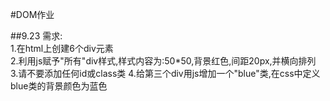 #DOM作业

##9.23
需求:  
1.在html上创建6个div元素  
2.利用js赋予"所有"div样式,样式内容为:50*50,背景红色,间距20px,并横向排列  
3.请不要添加任何id或class类
4.给第三个div用js增加一个"blue"类,在css中定义blue类的背景颜色为蓝色